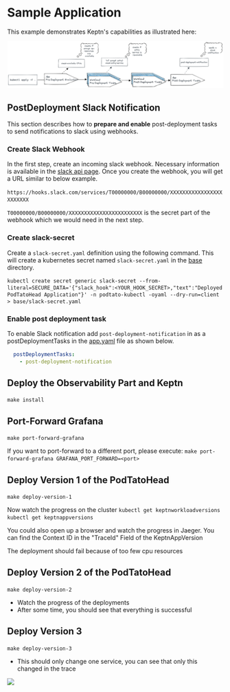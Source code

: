 # Sample Application

This example demonstrates Keptn's capabilities as illustrated here:

![img.png](assets/big-picture.png)

## PostDeployment Slack Notification

This section describes how to **prepare and enable** post-deployment tasks to send notifications to slack using webhooks.

### Create Slack Webhook

In the first step, create an incoming slack webhook.
Necessary information is available in the [slack api page](https://api.slack.com/messaging/webhooks).
Once you create the webhook, you will get a URL similar to below example.

`https://hooks.slack.com/services/T00000000/B00000000/XXXXXXXXXXXXXXXXXXXXXXXX`

`T00000000/B00000000/XXXXXXXXXXXXXXXXXXXXXXXX` is the secret part of the webhook which we would need in the next step.

### Create slack-secret

Create a `slack-secret.yaml` definition using the following command.
This will create a kubernetes secret named `slack-secret.yaml` in the [base](./base) directory.

```shell
kubectl create secret generic slack-secret --from-literal=SECURE_DATA='{"slack_hook":<YOUR_HOOK_SECRET>,"text":"Deployed PodTatoHead Application"}' -n podtato-kubectl -oyaml --dry-run=client > base/slack-secret.yaml
```

### Enable post deployment task

To enable Slack notification add `post-deployment-notification` in as a postDeploymentTasks in the
[app.yaml](base/app.yaml) file as shown below.

```yaml
  postDeploymentTasks:
    - post-deployment-notification
```

## Deploy the Observability Part and Keptn

```make install```

## Port-Forward Grafana

```make port-forward-grafana```

If you want to port-forward to a different port, please execute:
```make port-forward-grafana GRAFANA_PORT_FORWARD=<port>```

## Deploy Version 1 of the PodTatoHead

```make deploy-version-1```

Now watch the progress on the cluster
```kubectl get keptnworkloadversions```
```kubectl get keptnappversions```

You could also open up a browser and watch the progress in Jaeger.
You can find the Context ID in the "TraceId" Field of
the KeptnAppVersion

The deployment should fail because of too few cpu resources

## Deploy Version 2 of the PodTatoHead

```make deploy-version-2```

* Watch the progress of the deployments
* After some time, you should see that everything is successful

## Deploy Version 3

```make deploy-version-3```

* This should only change one service, you can see that only this changed in the trace

<!-- markdownlint-disable-next-line MD033 MD013 -->
<img referrerpolicy="no-referrer-when-downgrade" src="https://static.scarf.sh/a.png?x-pxid=858843d8-8da2-4ce5-a325-e5321c770a78" />
